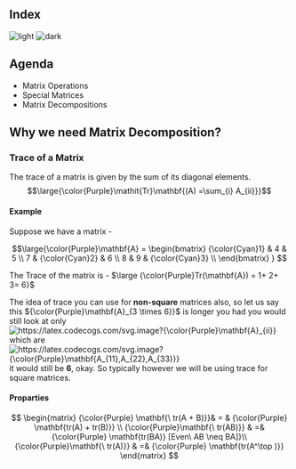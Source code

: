 ## Index
![light](https://user-images.githubusercontent.com/12748752/132402912-1a2a215e-de2f-4536-b28e-e75197136af9.png)
![dark](https://user-images.githubusercontent.com/12748752/132402918-976c6cc7-cc94-4267-9513-b3937504eb63.png)


## Agenda
* Matrix Operations
* Special Matrices
* Matrix Decompositions

## Why we need Matrix Decomposition?


### Trace of a Matrix
The trace of a matrix is given by the sum of its diagonal elements.
$$\large{\color{Purple}\mathit{Tr}\mathbf{(A) =\sum_{i} A_{ii}}}$$
#### Example
Suppose we have a matrix -

$$\large{\color{Purple}\mathbf{A} = \begin{bmatrix}
{\color{Cyan}1} & 4 & 5 \\
7 & {\color{Cyan}2} & 6 \\ 
8 & 9 & {\color{Cyan}3} \\
\end{bmatrix} 
} 
$$

The Trace of the matrix is - $\large {\color{Purple}Tr(\mathbf{A}) = 1+ 2+ 3= 6}$

The idea of trace you can use for **non-square** matrices also, so let us say this ${\color{Purple}\mathbf{A}_{3 \times 6}}$ is longer you had  you would still look at only <img src="https://latex.codecogs.com/svg.image?{\color{Purple}\mathbf{A}_{ii}}" title="https://latex.codecogs.com/svg.image?{\color{Purple}\mathbf{A}_{ii}}" align="center"/> which are <img src="https://latex.codecogs.com/svg.image?{\color{Purple}\mathbf{A_{11},A_{22},A_{33}}}" title="https://latex.codecogs.com/svg.image?{\color{Purple}\mathbf{A_{11},A_{22},A_{33}}}" align="center"/> it would still be **6**, okay. So typically however we will be using trace for square matrices.

#### Proparties
$$
\begin{matrix}
 {\color{Purple} \mathbf{\ tr(A + B)}}& = & {\color{Purple} \mathbf{tr(A) + tr(B)}} \\
 {\color{Purple}\mathbf{\ tr(AB)}} & =& {\color{Purple} \mathbf{tr(BA)} [Even\ AB \neq BA]}\\ 
 {\color{Purple}\mathbf{\ tr(A)}} & =& {\color{Purple} \mathbf{tr(A^\top )}}
\end{matrix}
$$

